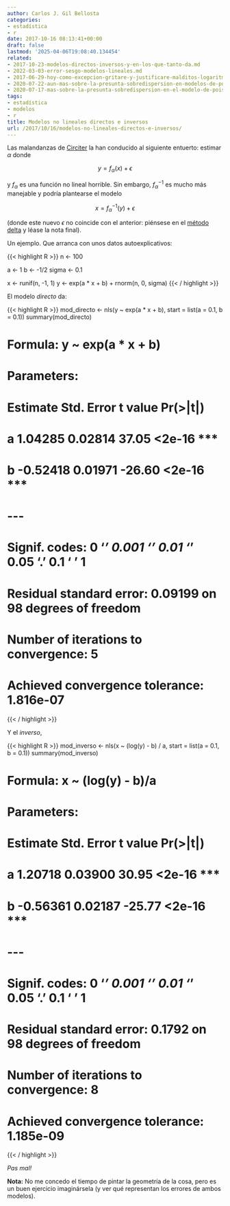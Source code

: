 ```yaml
---
author: Carlos J. Gil Bellosta
categories:
- estadística
- r
date: 2017-10-16 08:13:41+00:00
draft: false
lastmod: '2025-04-06T19:08:40.134454'
related:
- 2017-10-23-modelos-directos-inversos-y-en-los-que-tanto-da.md
- 2022-03-03-error-sesgo-modelos-lineales.md
- 2017-06-29-hoy-como-excepcion-gritare-y-justificare-malditos-logaritmos.md
- 2020-07-22-aun-mas-sobre-la-presunta-sobredispersion-en-modelos-de-poisson.md
- 2020-07-17-mas-sobre-la-presunta-sobredispersion-en-el-modelo-de-poisson.md
tags:
- estadística
- modelos
- r
title: Modelos no lineales directos e inversos
url: /2017/10/16/modelos-no-lineales-directos-e-inversos/
---
```


Las malandanzas de [Circiter](http://www.circiter.es) la han conducido al siguiente entuerto: estimar $\alpha$ donde

$$ y = f_\alpha(x) + \epsilon$$

y $f_\alpha$ es una función no lineal horrible. Sin embargo, $f^{-1}_\alpha$ es mucho más manejable y podría plantearse el modelo

$$ x = f^{-1}_\alpha(y) + \epsilon$$

(donde este nuevo $\epsilon$ no coincide con el anterior: piénsese en el [método delta](https://datanalytics.com/2017/05/24/aquellos-que-ignoran-la-estadistica-etcetera/) y léase la nota final).

Un ejemplo. Que arranca con unos datos autoexplicativos:

{{< highlight R >}}
n <- 100

a <- 1
b <- -1/2
sigma <- 0.1

x <- runif(n, -1, 1)
y <- exp(a * x + b) + rnorm(n, 0, sigma)
{{< / highlight >}}

El modelo _directo_ da:

{{< highlight R >}}
mod_directo <- nls(y ~ exp(a * x + b),
                    start = list(a = 0.1, b = 0.1))
summary(mod_directo)

# Formula: y ~ exp(a * x + b)
#
# Parameters:
#   Estimate Std. Error t value Pr(>|t|)
# a  1.04285    0.02814   37.05   <2e-16 ***
# b -0.52418    0.01971  -26.60   <2e-16 ***
# ---
# Signif. codes:  0 ‘***’ 0.001 ‘**’ 0.01 ‘*’ 0.05 ‘.’ 0.1 ‘ ’ 1
#
# Residual standard error: 0.09199 on 98 degrees of freedom
#
# Number of iterations to convergence: 5
# Achieved convergence tolerance: 1.816e-07
{{< / highlight >}}

Y el _inverso_,

{{< highlight R >}}
mod_inverso <- nls(x ~ (log(y) - b) / a, start = list(a = 0.1, b = 0.1))
summary(mod_inverso)

# Formula: x ~ (log(y) - b)/a
#
# Parameters:
#   Estimate Std. Error t value Pr(>|t|)
# a  1.20718    0.03900   30.95   <2e-16 ***
# b -0.56361    0.02187  -25.77   <2e-16 ***
# ---
# Signif. codes:  0 ‘***’ 0.001 ‘**’ 0.01 ‘*’ 0.05 ‘.’ 0.1 ‘ ’ 1
#
# Residual standard error: 0.1792 on 98 degrees of freedom
#
# Number of iterations to convergence: 8
# Achieved convergence tolerance: 1.185e-09
{{< / highlight >}}

_Pas mal!_

**Nota:** No me concedo el tiempo de pintar la geometría de la cosa, pero es un buen ejercicio imaginársela (y ver qué representan los errores de ambos modelos).